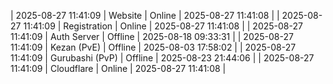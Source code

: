 | 2025-08-27 11:41:09 | Website | Online | 2025-08-27 11:41:08 |
| 2025-08-27 11:41:09 | Registration | Online | 2025-08-27 11:41:08 |
| 2025-08-27 11:41:09 | Auth Server | Offline | 2025-08-18 09:33:31 |
| 2025-08-27 11:41:09 | Kezan (PvE) | Offline | 2025-08-03 17:58:02 |
| 2025-08-27 11:41:09 | Gurubashi (PvP) | Offline | 2025-08-23 21:44:06 |
| 2025-08-27 11:41:09 | Cloudflare | Online | 2025-08-27 11:41:08 |
